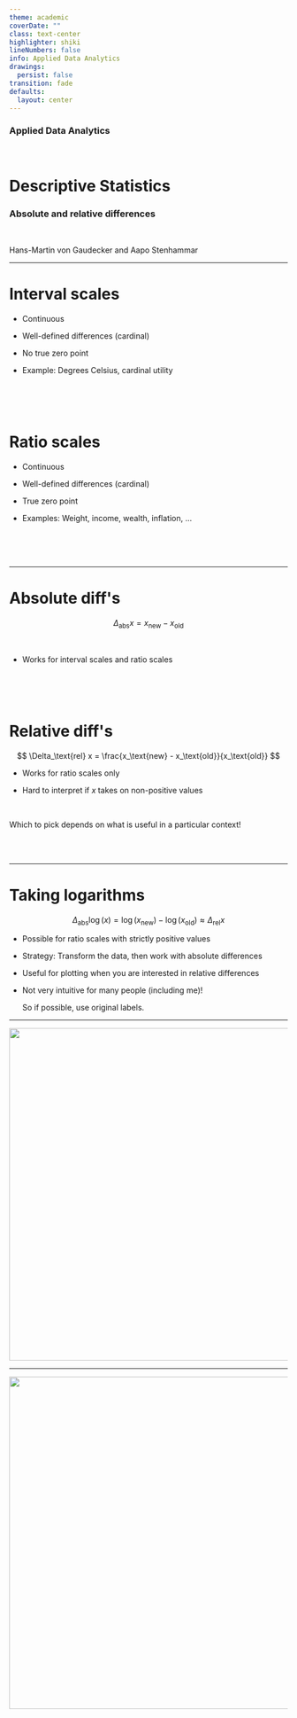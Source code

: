 ```yaml
---
theme: academic
coverDate: ""
class: text-center
highlighter: shiki
lineNumbers: false
info: Applied Data Analytics
drawings:
  persist: false
transition: fade
defaults:
  layout: center
---
```


### Applied Data Analytics

<br/>

# Descriptive Statistics

### Absolute and relative differences

<br/>


Hans-Martin von Gaudecker and Aapo Stenhammar

---

<div class="grid grid-cols-2 gap-20">
<div>

# Interval scales

- Continuous

- Well-defined differences (cardinal)

- No true zero point

- Example: Degrees Celsius, cardinal utility

<br/>
<br/>
<br/>
</div>
<div>

# Ratio scales

- Continuous

- Well-defined differences (cardinal)

- True zero point

- Examples: Weight, income, wealth, inflation, ...

<br/>
<br/>
<br/>
</div>
</div>


---

<div class="grid grid-cols-2 gap-20">
<div>

# Absolute diff's

$$
\Delta_\text{abs} x = x_\text{new} - x_\text{old}
$$

<br/>

- Works for interval scales and ratio scales

<br/>
<br/>
<br/>
</div>
<div>

# Relative diff's

$$
\Delta_\text{rel} x = \frac{x_\text{new} - x_\text{old}}{x_\text{old}}
$$

- Works for ratio scales only

- Hard to interpret if $x$ takes on non-positive values

<br/>

</div>
</div>

Which to pick depends on what is useful in a particular context!

<br/>
<br/>


---

# Taking logarithms

$$
\Delta_\text{abs} \log(x) = \log(x_\text{new}) - \log(x_\text{old}) \approx \Delta_\text{rel} x
$$

- Possible for ratio scales with strictly positive values

- Strategy: Transform the data, then work with absolute differences

- Useful for plotting when you are interested in relative differences

- Not very intuitive for many people (including me)!

  So if possible, use original labels.

---

<img src="/income_nbins_100.svg" class="rounded" width="600">

---

<img src="/log_income_nbins_100.svg" class="rounded" width="600">
